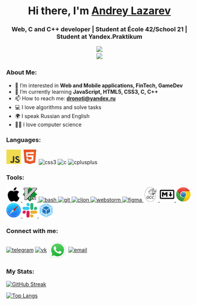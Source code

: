 <h1 align="center">Hi there, I'm <a href="https://github.com/Dronoti" target="_blank">Andrey Lazarev</a></h1> 
<h3 align="center">Web, C and C++ developer | Student at École 42/School 21 | Student at Yandex.Praktikum</h3> 
<div id="gif" align="center">
  <img src="https://media.giphy.com/media/WFZvB7VIXBgiz3oDXE/giphy.gif" width="200"/>
</div>
<div id="codewars" align="center">
  <a href="https://www.codewars.com/users/Andrey%20Lazarev"><img src="https://www.codewars.com/users/Andrey%20Lazarev/badges/large"/></a>
</div>

### About Me:
- 👀 I’m interested in **Web and Mobile applications, FinTech, GameDev**
- 🌱 I’m currently learning **JavaScript, HTML5, CSS3, C, C++**
- 📫 How to reach me: **dronoti@yandex.ru**
- 💻 I love algorithms and solve tasks
- 🌍 I speak Russian and English
- 👨‍💻 I love computer science

### Languages:
<div align="left"> 
<img src="https://github.com/devicons/devicon/blob/master/icons/javascript/javascript-original.svg" alt="JavaScript" width="40" height="40"/> 
<img src="https://github.com/devicons/devicon/blob/master/icons/html5/html5-original.svg" alt="HTML5" width="40" height="40"/> 
<img src="https://raw.githubusercontent.com/daniilshat/daniilshat/2d7eafe5250314b3d422c86b35de062e0f1f5178/icons/CSS3.svg" alt="css3" width="40" height="40"/>
<img src="https://raw.githubusercontent.com/daniilshat/daniilshat/2d7eafe5250314b3d422c86b35de062e0f1f5178/icons/C.svg" alt="c" width="40" height="40"/>
<img src="https://raw.githubusercontent.com/daniilshat/daniilshat/2d7eafe5250314b3d422c86b35de062e0f1f5178/icons/C%2B%2B.svg" alt="cplusplus" width="40" height="40"/> 
</div>

### Tools:
<div align="left"> 
<a href="https://developer.apple.com/macos/" target="_blank"> <img src="https://github.com/devicons/devicon/blob/master/icons/apple/apple-original.svg" alt="mac_os" width="40" height="40"/> </a> 
<a href="https://www.vim.org" target="_blank"> <img src="https://github.com/devicons/devicon/blob/master/icons/vim/vim-original.svg" alt="vim" width="40" height="40"/> </a> 
<a href="http://www.gnu.org/software/bash/" target="_blank"> <img src="https://raw.githubusercontent.com/daniilshat/daniilshat/2583381c09497c680369e95dce7e029d93484d94/icons/Bash.svg" alt="bash" width="40" height="40"/> </a> 
<a href="https://git-scm.com/" target="_blank"> <img src="https://raw.githubusercontent.com/daniilshat/daniilshat/2d7eafe5250314b3d422c86b35de062e0f1f5178/icons/git.svg" alt="git" width="40" height="40"/> </a> 
<a href="https://www.jetbrains.com/clion/" target="_blank"> <img src="https://raw.githubusercontent.com/daniilshat/daniilshat/2583381c09497c680369e95dce7e029d93484d94/icons/clion.svg" alt="clion" width="40" height="40"/> </a> 
<a href="https://www.jetbrains.com/webstorm/" target="_blank"> <img src="https://raw.githubusercontent.com/daniilshat/daniilshat/2583381c09497c680369e95dce7e029d93484d94/icons/WebStorm.svg" alt="webstorm" width="40" height="40"/> </a> 
<a href="https://www.figma.com/" target="_blank"> <img src="https://raw.githubusercontent.com/daniilshat/daniilshat/2d7eafe5250314b3d422c86b35de062e0f1f5178/icons/figma.svg" alt="figma" width="40" height="40"/> </a> 
<a href="https://gcc.gnu.org" target="_blank"> <img src="https://github.com/devicons/devicon/blob/master/icons/gcc/gcc-plain.svg" alt="gcc" width="40" height="40"/> </a> 
<a href="https://www.markdownguide.org/basic-syntax/" target="_blank"> <img src="https://github.com/devicons/devicon/blob/master/icons/markdown/markdown-original.svg" alt="markdown" width="40" height="40"/> </a> 
<a href="https://www.google.com/intl/en_ie/chrome/" target="_blank"> <img src="https://github.com/devicons/devicon/blob/master/icons/chrome/chrome-original.svg" alt="chrome" width="40" height="40"/> </a> 
<a href="https://www.apple.com/safari/" target="_blank"> <img src="https://github.com/devicons/devicon/blob/master/icons/safari/safari-original.svg" alt="safari" width="40" height="40"/> </a> 
<a href="https://slack.com" target="_blank"> <img src="https://github.com/devicons/devicon/blob/master/icons/slack/slack-original.svg" alt="slack" width="40" height="40"/> </a> 
<a href="https://webpack.js.org" target="_blank"> <img src="https://github.com/devicons/devicon/blob/master/icons/webpack/webpack-original.svg" alt="webpack" width="40" height="40"/> </a> 
</div>

### Connect with me:
<div align="left">
<a href="https://t.me/dronoti" target="blank"><img align="center" src="https://raw.githubusercontent.com/daniilshat/daniilshat/2d7eafe5250314b3d422c86b35de062e0f1f5178/icons/Telegram.svg" alt="telegram" height="40" width="40" /></a> 
<a href="https://vk.com/id3260588" target="blank"><img align="center" src="https://raw.githubusercontent.com/daniilshat/daniilshat/2d7eafe5250314b3d422c86b35de062e0f1f5178/icons/vk.svg" alt="vk" height="40" width="40" /></a> 
<a href="https://wa.me/79629345994" target="blank"><img align="center" src="https://raw.githubusercontent.com/github/explore/fbea3555736cd38170cc0be88424d129741ffbb9/topics/whatsapp/whatsapp.png" alt="whatsapp" height="50" width="50" /></a> 
<a href="mailto:dronoti@yandex.ru" target="blank"><img align="center" src="https://cdn-icons-png.flaticon.com/512/552/552486.png" alt="email" height="40" width="40" /></a> 
</div>

### My Stats:
[![GitHub Streak](http://github-readme-streak-stats.herokuapp.com?user=dronoti)](https://git.io/streak-stats)

[![Top Langs](https://github-readme-stats.vercel.app/api/top-langs/?username=dronoti&layout=compact)](https://github.com/anuraghazra/github-readme-stats)
